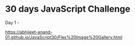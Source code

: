 <h1> 30 days JavaScript Challenge </h1>

Day 1 - 

https://abhijeet-anand-01.github.io/JavaScript30/Flex%20Image%20Gallery.html
